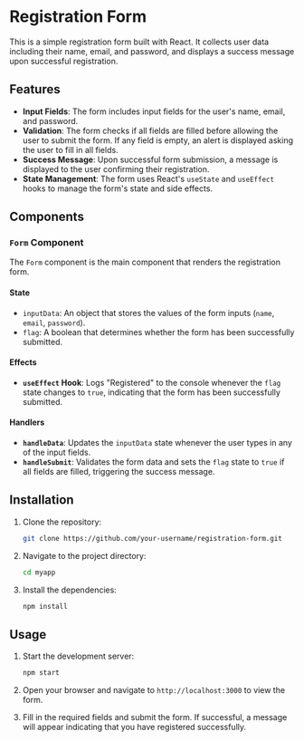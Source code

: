 # Registration Form 


This is a simple registration form built with React. It collects user data including their name, email, and password, and displays a success message upon successful registration.

## Features

- **Input Fields**: The form includes input fields for the user's name, email, and password.
- **Validation**: The form checks if all fields are filled before allowing the user to submit the form. If any field is empty, an alert is displayed asking the user to fill in all fields.
- **Success Message**: Upon successful form submission, a message is displayed to the user confirming their registration.
- **State Management**: The form uses React's `useState` and `useEffect` hooks to manage the form's state and side effects.

## Components

### `Form` Component

The `Form` component is the main component that renders the registration form.

#### State

- `inputData`: An object that stores the values of the form inputs (`name`, `email`, `password`).
- `flag`: A boolean that determines whether the form has been successfully submitted.

#### Effects

- **`useEffect` Hook**: Logs "Registered" to the console whenever the `flag` state changes to `true`, indicating that the form has been successfully submitted.

#### Handlers

- **`handleData`**: Updates the `inputData` state whenever the user types in any of the input fields.
- **`handleSubmit`**: Validates the form data and sets the `flag` state to `true` if all fields are filled, triggering the success message.

## Installation

1. Clone the repository:
    ```bash
    git clone https://github.com/your-username/registration-form.git
    ```
2. Navigate to the project directory:
    ```bash
    cd myapp
    ```
3. Install the dependencies:
    ```bash
    npm install
    ```

## Usage

1. Start the development server:
    ```bash
    npm start
    ```
2. Open your browser and navigate to `http://localhost:3000` to view the form.

3. Fill in the required fields and submit the form. If successful, a message will appear indicating that you have registered successfully.
